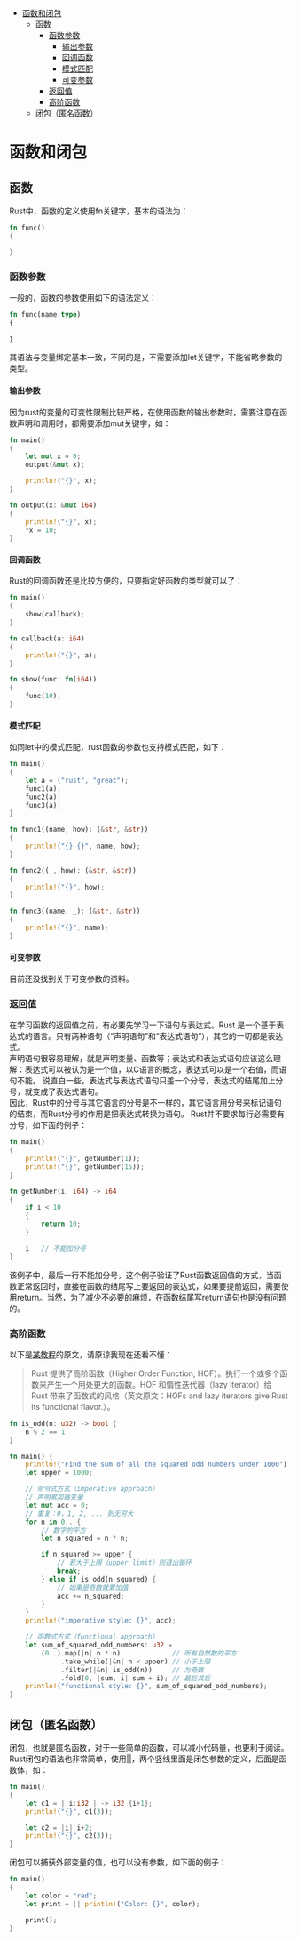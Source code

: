 <!-- TOC -->

- [函数和闭包](#函数和闭包)
    - [函数](#函数)
        - [函数参数](#函数参数)
            - [输出参数](#输出参数)
            - [回调函数](#回调函数)
            - [模式匹配](#模式匹配)
            - [可变参数](#可变参数)
        - [返回值](#返回值)
        - [高阶函数](#高阶函数)
    - [闭包（匿名函数）](#闭包匿名函数)

<!-- /TOC -->

# 函数和闭包

## 函数
Rust中，函数的定义使用fn关键字，基本的语法为：
```rust
fn func()
{

}
```

### 函数参数
一般的，函数的参数使用如下的语法定义：
```rust
fn func(name:type)
{
    
}
```
其语法与变量绑定基本一致，不同的是，不需要添加let关键字，不能省略参数的类型。

#### 输出参数
因为rust的变量的可变性限制比较严格，在使用函数的输出参数时，需要注意在函数声明和调用时，都需要添加mut关键字，如：
```rust
fn main()
{
    let mut x = 0;
    output(&mut x);

    println!("{}", x);
}

fn output(x: &mut i64)
{
    println!("{}", x);
    *x = 10;
}
```

#### 回调函数
Rust的回调函数还是比较方便的，只要指定好函数的类型就可以了：
```rust
fn main() 
{
    show(callback);
}

fn callback(a: i64)
{
    println!("{}", a);
}

fn show(func: fn(i64))
{
    func(10);
}
```  

#### 模式匹配
如同let中的模式匹配，rust函数的参数也支持模式匹配，如下：
```rust
fn main()
{
    let a = ("rust", "great");
    func1(a);
    func2(a);
    func3(a);
}

fn func1((name, how): (&str, &str))
{
    println!("{} {}", name, how);
}

fn func2((_, how): (&str, &str))
{
    println!("{}", how);
}

fn func3((name, _): (&str, &str))
{
    println!("{}", name);
}
```

#### 可变参数
目前还没找到关于可变参数的资料。  

### 返回值
在学习函数的返回值之前，有必要先学习一下语句与表达式。Rust 是一个基于表达式的语言。只有两种语句（“声明语句”和“表达式语句”），其它的一切都是表达式。  
声明语句很容易理解，就是声明变量、函数等；表达式和表达式语句应该这么理解：表达式可以被认为是一个值，以C语言的概念，表达式可以是一个右值，而语句不能。 
说直白一些，表达式与表达式语句只差一个分号，表达式的结尾加上分号，就变成了表达式语句。  
因此，Rust中的分号与其它语言的分号是不一样的，其它语言用分号来标记语句的结束，而Rust分号的作用是把表达式转换为语句。 Rust并不要求每行必需要有分号，如下面的例子：
```rust
fn main()
{
    println!("{}", getNumber(1));
    println!("{}", getNumber(15));
}

fn getNumber(i: i64) -> i64
{
    if i < 10
    {
        return 10;
    }

    i   // 不能加分号
}
```
该例子中，最后一行不能加分号，这个例子验证了Rust函数返回值的方式，当函数正常返回时，直接在函数的结尾写上要返回的表达式，如果要提前返回，需要使用return。当然，为了减少不必要的麻烦，在函数结尾写return语句也是没有问题的。

### 高阶函数
以下是[某教程](https://rustwiki.org/zh-CN//rust-by-example/fn/hof.html)的原文，请原谅我现在还看不懂：
> Rust 提供了高阶函数（Higher Order Function, HOF）。执行一个或多个函数来产生一个用处更大的函数。HOF 和惰性迭代器（lazy iterator）给 Rust 带来了函数式的风格（英文原文：HOFs and lazy iterators give Rust its functional flavor.）。
```rust
fn is_odd(n: u32) -> bool {
    n % 2 == 1
}

fn main() {
    println!("Find the sum of all the squared odd numbers under 1000");
    let upper = 1000;

    // 命令式方式（imperative approach）
    // 声明累加器变量
    let mut acc = 0;
    // 重复：0，1, 2, ... 到无穷大
    for n in 0.. {
        // 数字的平方
        let n_squared = n * n;

        if n_squared >= upper {
            // 若大于上限（upper limit）则退出循环
            break;
        } else if is_odd(n_squared) {
            // 如果是奇数就累加值
            acc += n_squared;
        }
    }
    println!("imperative style: {}", acc);

    // 函数式方式（functional approach）
    let sum_of_squared_odd_numbers: u32 =
        (0..).map(|n| n * n)             // 所有自然数的平方
             .take_while(|&n| n < upper) // 小于上限
             .filter(|&n| is_odd(n))     // 为奇数
             .fold(0, |sum, i| sum + i); // 最后其后
    println!("functional style: {}", sum_of_squared_odd_numbers);
}
```

## 闭包（匿名函数）
闭包，也就是匿名函数，对于一些简单的函数，可以减小代码量，也更利于阅读。Rust闭包的语法也非常简单，使用||，两个竖线里面是闭包参数的定义，后面是函数体，如：
```rust
fn main()
{
    let c1 = | i:i32 | -> i32 {i+1};
    println!("{}", c1(3));

    let c2 = |i| i+2;
    println!("{}", c2(3));
}
```
闭包可以捕获外部变量的值，也可以没有参数，如下面的例子：
```rust
fn main()
{
    let color = "red";
    let print = || println!("Color: {}", color);

    print();
}
```